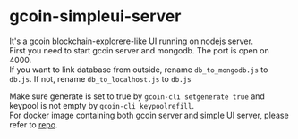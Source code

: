 # gcoin-simpleui-server
It's a gcoin blockchain-explorere-like UI running on nodejs server.  
First you need to start gcoin server and mongodb. The port is open on 4000.  
If you want to link database from outside, rename `db_to_mongodb.js` to `db.js`. If not, rename `db_to_localhost.js` to `db.js`
  
Make sure generate is set to true by `gcoin-cli setgenerate true` and keypool is not empty by `gcoin-cli keypoolrefill`.  
For docker image containing both gcoin server and simple UI server, please refer to [repo](https://hub.docker.com/r/nic619/gcoin-simpleui-test/).
